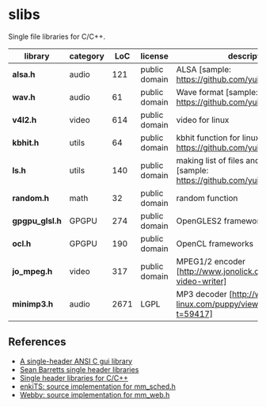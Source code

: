 # slibs

Single file libraries for C/C++.

|library | category | LoC | license | description
| --------------------- | -------- | --- | --- | --------------------------------
|**alsa.h** | audio | 121 | public domain | ALSA [sample: https://github.com/yui0/aplay-]
|**wav.h** | audio | 61 | public domain | Wave format [sample: https://github.com/yui0/aplay-]
|**v4l2.h** | video | 614 | public domain | video for linux
|**kbhit.h** | utils | 64 | public domain | kbhit function for linux [sample: https://github.com/yui0/aplay-]
|**ls.h** | utils | 140 | public domain | making list of files and directories [sample: https://github.com/yui0/aplay-]
|**random.h** | math | 32 | public domain | random function
|**gpgpu_glsl.h** | GPGPU | 274 | public domain | OpenGLES2 frameworks for linux
|**ocl.h** | GPGPU | 190 | public domain | OpenCL frameworks
|**jo_mpeg.h** | video | 317 | public domain | MPEG1/2 encoder [http://www.jonolick.com/home/mpeg-video-writer]
|**minimp3.h** | audio | 2671 | LGPL | MP3 decoder [http://www.murga-linux.com/puppy/viewtopic.php?t=59417]

## References
- [A single-header ANSI C gui library ](https://github.com/vurtun/nuklear)
- [Sean Barretts single header libraries](https://github.com/nothings/single_file_libs)
- [Single header libraries for C/C++](https://github.com/vurtun/mmx)
- [enkiTS: source implementation for mm_sched.h](https://github.com/dougbinks/enkiTS)
- [Webby: source implementation for mm_web.h](https://github.com/deplinenoise/webby)

